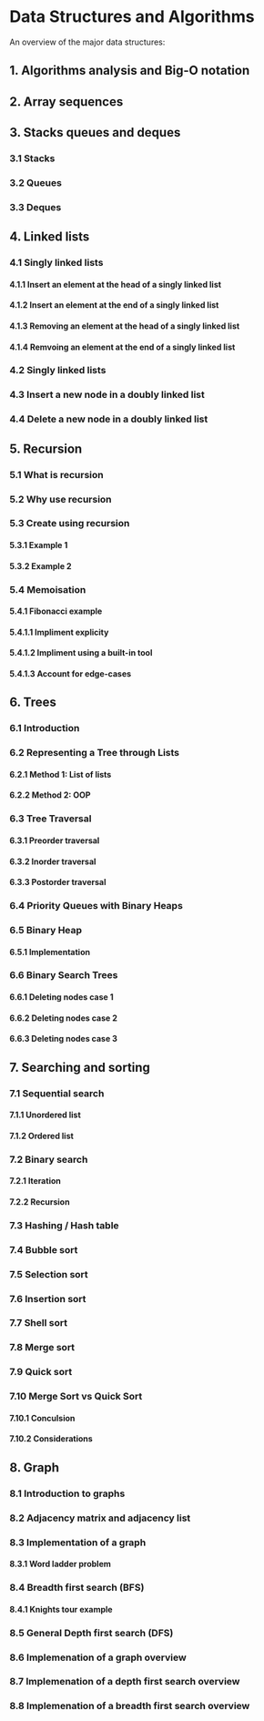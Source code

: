 # Data Structures and Algorithms

An overview of the major data structures:

## 1. Algorithms analysis and Big-O notation  

## 2. Array sequences  

## 3. Stacks queues and deques  
### 3.1 Stacks  
### 3.2 Queues  
### 3.3 Deques  

## 4. Linked lists  
### 4.1 Singly linked lists  
#### 4.1.1 Insert an element at the head of a singly linked list  
#### 4.1.2 Insert an element at the end of a singly linked list  
#### 4.1.3 Removing an element at the head of a singly linked list  
#### 4.1.4 Remvoing an element at the end of a singly linked list  
### 4.2 Singly linked lists  
### 4.3 Insert a new node in a doubly linked list  
### 4.4 Delete a new node in a doubly linked list  

## 5. Recursion  
### 5.1 What is recursion  
### 5.2 Why use recursion  
### 5.3 Create using recursion  
#### 5.3.1 Example 1  
#### 5.3.2 Example 2  
### 5.4 Memoisation  
#### 5.4.1 Fibonacci example  
#### 5.4.1.1 Impliment explicity  
#### 5.4.1.2 Impliment using a built-in tool  
#### 5.4.1.3 Account for edge-cases  

## 6. Trees  
### 6.1 Introduction  
### 6.2 Representing a Tree through Lists  
#### 6.2.1 Method 1: List of lists  
#### 6.2.2 Method 2: OOP  
### 6.3 Tree Traversal  
#### 6.3.1 Preorder traversal  
#### 6.3.2 Inorder traversal  
#### 6.3.3 Postorder traversal  
### 6.4 Priority Queues with Binary Heaps  
### 6.5 Binary Heap  
#### 6.5.1 Implementation  
### 6.6 Binary Search Trees  
#### 6.6.1 Deleting nodes case 1  
#### 6.6.2 Deleting nodes case 2  
#### 6.6.3 Deleting nodes case 3  

## 7. Searching and sorting  
### 7.1 Sequential search  
#### 7.1.1 Unordered list  
#### 7.1.2 Ordered list  
### 7.2 Binary search  
#### 7.2.1 Iteration  
#### 7.2.2 Recursion  
### 7.3 Hashing / Hash table  
### 7.4 Bubble sort  
### 7.5 Selection sort  
### 7.6 Insertion sort  
### 7.7 Shell sort  
### 7.8 Merge sort  
### 7.9 Quick sort  
### 7.10 Merge Sort vs Quick Sort  
#### 7.10.1 Conculsion  
#### 7.10.2 Considerations  

## 8. Graph  
### 8.1 Introduction to graphs
### 8.2 Adjacency matrix and adjacency list
### 8.3 Implementation of a graph
#### 8.3.1 Word ladder problem
### 8.4 Breadth first search (BFS)
#### 8.4.1 Knights tour example
### 8.5 General Depth first search (DFS)
### 8.6 Implemenation of a graph overview
### 8.7 Implemenation of a depth first search overview
### 8.8 Implemenation of a breadth first search overview